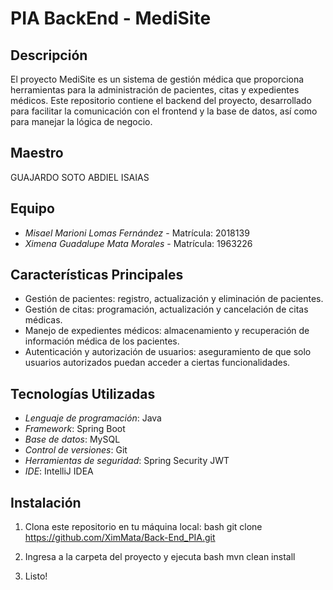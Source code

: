 # PIA BackEnd - MediSite

## Descripción
El proyecto MediSite es un sistema de gestión médica que proporciona herramientas para la administración de pacientes, citas y expedientes médicos. 
Este repositorio contiene el backend del proyecto, desarrollado para facilitar la comunicación con el frontend y la base de datos, así como para manejar la lógica de negocio.

## Maestro
GUAJARDO SOTO ABDIEL ISAIAS

## Equipo
- *Misael Marioni Lomas Fernández* - Matrícula: 2018139
- *Ximena Guadalupe Mata Morales* - Matrícula: 1963226

## Características Principales
- Gestión de pacientes: registro, actualización y eliminación de pacientes.
- Gestión de citas: programación, actualización y cancelación de citas médicas.
- Manejo de expedientes médicos: almacenamiento y recuperación de información médica de los pacientes.
- Autenticación y autorización de usuarios: aseguramiento de que solo usuarios autorizados puedan acceder a ciertas funcionalidades.

## Tecnologías Utilizadas
- *Lenguaje de programación*: Java
- *Framework*: Spring Boot
- *Base de datos*: MySQL
- *Control de versiones*: Git
- *Herramientas de seguridad*: Spring Security JWT
- *IDE*: IntelliJ IDEA

## Instalación
1. Clona este repositorio en tu máquina local:
   bash
   git clone https://github.com/XimMata/Back-End_PIA.git

3. Ingresa a la carpeta del proyecto y ejecuta
   bash
   mvn clean install

5. Listo!
